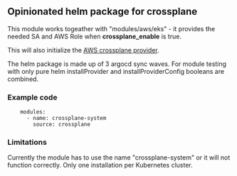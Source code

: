 ## Opinionated helm package for crossplane ##

This module works togeather with "modules/aws/eks" - it provides the needed SA and AWS Role when __crossplane_enable__ is true.

This will also initialize the [AWS crossplane provider](https://github.com/crossplane-contrib/provider-aws/releases).

The helm package is made up of 3 argocd sync waves. For module testing with only pure helm installProvider and installProviderConfig booleans are combined.



### Example code ###

```
    modules:
      - name: crossplane-system
        source: crossplane

```
### Limitations ###
Currently the module has to use the name "crossplane-system" or it will not function correctly. Only one installation per Kubernetes cluster.
